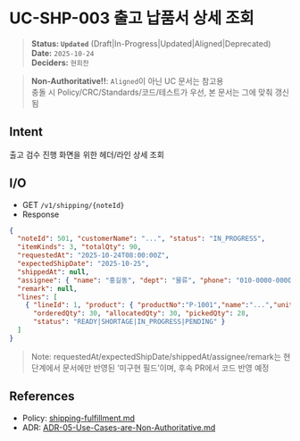 # UC-SHP-003 출고 납품서 상세 조회

> **Status: `Updated`**   (Draft|In-Progress|Updated|Aligned|Deprecated)  
> **Date:** `2025-10-24`  
> **Deciders:** `현희찬`

> **Non-Authoritative!!**: `Aligned`이 아닌 UC 문서는 참고용  
> 충돌 시 Policy/CRC/Standards/코드/테스트가 우선, 본 문서는 그에 맞춰 갱신됨

## Intent

출고 검수 진행 화면을 위한 헤더/라인 상세 조회

## I/O

- GET `/v1/shipping/{noteId}`
- Response

```json
{
  "noteId": 501, "customerName": "...", "status": "IN_PROGRESS",
  "itemKinds": 3, "totalQty": 90,
  "requestedAt": "2025-10-24T08:00:00Z",  
  "expectedShipDate": "2025-10-25",      
  "shippedAt": null,                       
  "assignee": { "name": "홍길동", "dept": "물류", "phone": "010-0000-0000" },
  "remark": null,
  "lines": [
    { "lineId": 1, "product": { "productNo":"P-1001","name":"...","unit":"EA","imgUrl":"/img" },
      "orderedQty": 30, "allocatedQty": 30, "pickedQty": 28,
      "status": "READY|SHORTAGE|IN_PROGRESS|PENDING" }
  ]
}
```

> Note: requestedAt/expectedShipDate/shippedAt/assignee/remark는 현 단계에서 문서에만 반영된 ‘미구현 필드’이며, 후속 PR에서 코드 반영 예정

## References
- Policy: [shipping-fulfillment.md](../../policy/shipping-fulfillment.md)
- ADR: [ADR-05-Use-Cases-are-Non-Authoritative.md](../../adr/ADR-05-Use-Cases-are-Non-Authoritative.md)
